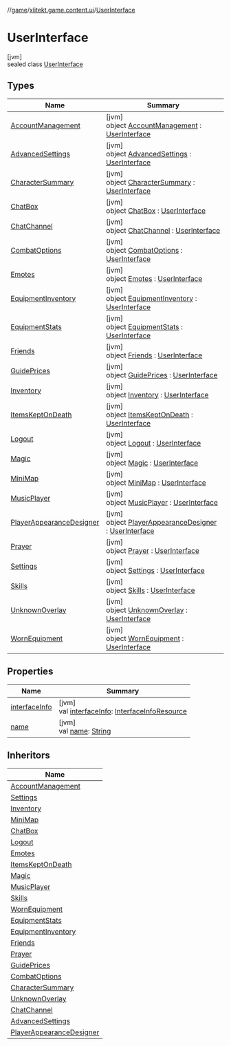 //[game](../../../index.md)/[xlitekt.game.content.ui](../index.md)/[UserInterface](index.md)

# UserInterface

[jvm]\
sealed class [UserInterface](index.md)

## Types

| Name | Summary |
|---|---|
| [AccountManagement](-account-management/index.md) | [jvm]<br>object [AccountManagement](-account-management/index.md) : [UserInterface](index.md) |
| [AdvancedSettings](-advanced-settings/index.md) | [jvm]<br>object [AdvancedSettings](-advanced-settings/index.md) : [UserInterface](index.md) |
| [CharacterSummary](-character-summary/index.md) | [jvm]<br>object [CharacterSummary](-character-summary/index.md) : [UserInterface](index.md) |
| [ChatBox](-chat-box/index.md) | [jvm]<br>object [ChatBox](-chat-box/index.md) : [UserInterface](index.md) |
| [ChatChannel](-chat-channel/index.md) | [jvm]<br>object [ChatChannel](-chat-channel/index.md) : [UserInterface](index.md) |
| [CombatOptions](-combat-options/index.md) | [jvm]<br>object [CombatOptions](-combat-options/index.md) : [UserInterface](index.md) |
| [Emotes](-emotes/index.md) | [jvm]<br>object [Emotes](-emotes/index.md) : [UserInterface](index.md) |
| [EquipmentInventory](-equipment-inventory/index.md) | [jvm]<br>object [EquipmentInventory](-equipment-inventory/index.md) : [UserInterface](index.md) |
| [EquipmentStats](-equipment-stats/index.md) | [jvm]<br>object [EquipmentStats](-equipment-stats/index.md) : [UserInterface](index.md) |
| [Friends](-friends/index.md) | [jvm]<br>object [Friends](-friends/index.md) : [UserInterface](index.md) |
| [GuidePrices](-guide-prices/index.md) | [jvm]<br>object [GuidePrices](-guide-prices/index.md) : [UserInterface](index.md) |
| [Inventory](-inventory/index.md) | [jvm]<br>object [Inventory](-inventory/index.md) : [UserInterface](index.md) |
| [ItemsKeptOnDeath](-items-kept-on-death/index.md) | [jvm]<br>object [ItemsKeptOnDeath](-items-kept-on-death/index.md) : [UserInterface](index.md) |
| [Logout](-logout/index.md) | [jvm]<br>object [Logout](-logout/index.md) : [UserInterface](index.md) |
| [Magic](-magic/index.md) | [jvm]<br>object [Magic](-magic/index.md) : [UserInterface](index.md) |
| [MiniMap](-mini-map/index.md) | [jvm]<br>object [MiniMap](-mini-map/index.md) : [UserInterface](index.md) |
| [MusicPlayer](-music-player/index.md) | [jvm]<br>object [MusicPlayer](-music-player/index.md) : [UserInterface](index.md) |
| [PlayerAppearanceDesigner](-player-appearance-designer/index.md) | [jvm]<br>object [PlayerAppearanceDesigner](-player-appearance-designer/index.md) : [UserInterface](index.md) |
| [Prayer](-prayer/index.md) | [jvm]<br>object [Prayer](-prayer/index.md) : [UserInterface](index.md) |
| [Settings](-settings/index.md) | [jvm]<br>object [Settings](-settings/index.md) : [UserInterface](index.md) |
| [Skills](-skills/index.md) | [jvm]<br>object [Skills](-skills/index.md) : [UserInterface](index.md) |
| [UnknownOverlay](-unknown-overlay/index.md) | [jvm]<br>object [UnknownOverlay](-unknown-overlay/index.md) : [UserInterface](index.md) |
| [WornEquipment](-worn-equipment/index.md) | [jvm]<br>object [WornEquipment](-worn-equipment/index.md) : [UserInterface](index.md) |

## Properties

| Name | Summary |
|---|---|
| [interfaceInfo](interface-info.md) | [jvm]<br>val [interfaceInfo](interface-info.md): [InterfaceInfoResource](../../../../shared/shared/xlitekt.shared.resource/-interface-info-resource/index.md) |
| [name](name.md) | [jvm]<br>val [name](name.md): [String](https://kotlinlang.org/api/latest/jvm/stdlib/kotlin/-string/index.html) |

## Inheritors

| Name |
|---|
| [AccountManagement](-account-management/index.md) |
| [Settings](-settings/index.md) |
| [Inventory](-inventory/index.md) |
| [MiniMap](-mini-map/index.md) |
| [ChatBox](-chat-box/index.md) |
| [Logout](-logout/index.md) |
| [Emotes](-emotes/index.md) |
| [ItemsKeptOnDeath](-items-kept-on-death/index.md) |
| [Magic](-magic/index.md) |
| [MusicPlayer](-music-player/index.md) |
| [Skills](-skills/index.md) |
| [WornEquipment](-worn-equipment/index.md) |
| [EquipmentStats](-equipment-stats/index.md) |
| [EquipmentInventory](-equipment-inventory/index.md) |
| [Friends](-friends/index.md) |
| [Prayer](-prayer/index.md) |
| [GuidePrices](-guide-prices/index.md) |
| [CombatOptions](-combat-options/index.md) |
| [CharacterSummary](-character-summary/index.md) |
| [UnknownOverlay](-unknown-overlay/index.md) |
| [ChatChannel](-chat-channel/index.md) |
| [AdvancedSettings](-advanced-settings/index.md) |
| [PlayerAppearanceDesigner](-player-appearance-designer/index.md) |
